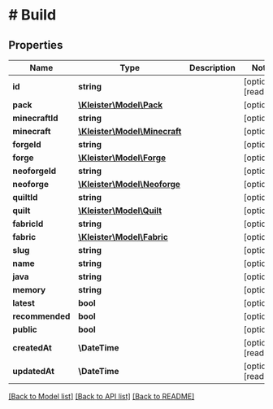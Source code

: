 # # Build

## Properties

Name | Type | Description | Notes
------------ | ------------- | ------------- | -------------
**id** | **string** |  | [optional] [readonly]
**pack** | [**\Kleister\Model\Pack**](Pack.md) |  | [optional]
**minecraftId** | **string** |  | [optional]
**minecraft** | [**\Kleister\Model\Minecraft**](Minecraft.md) |  | [optional]
**forgeId** | **string** |  | [optional]
**forge** | [**\Kleister\Model\Forge**](Forge.md) |  | [optional]
**neoforgeId** | **string** |  | [optional]
**neoforge** | [**\Kleister\Model\Neoforge**](Neoforge.md) |  | [optional]
**quiltId** | **string** |  | [optional]
**quilt** | [**\Kleister\Model\Quilt**](Quilt.md) |  | [optional]
**fabricId** | **string** |  | [optional]
**fabric** | [**\Kleister\Model\Fabric**](Fabric.md) |  | [optional]
**slug** | **string** |  | [optional]
**name** | **string** |  | [optional]
**java** | **string** |  | [optional]
**memory** | **string** |  | [optional]
**latest** | **bool** |  | [optional]
**recommended** | **bool** |  | [optional]
**public** | **bool** |  | [optional]
**createdAt** | **\DateTime** |  | [optional] [readonly]
**updatedAt** | **\DateTime** |  | [optional] [readonly]

[[Back to Model list]](../../README.md#models) [[Back to API list]](../../README.md#endpoints) [[Back to README]](../../README.md)
